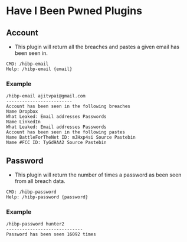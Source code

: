 # Have I Been Pwned Plugins


## Account

* This plugin will return all the breaches and pastes a given email has been seen in.

```
CMD: /hibp-email
Help: /hibp-email {email}
```

### Example

```
/hibp-email ajitvpai@gmail.com
-------------------------
Account has been seen in the following breaches
Name Dropbox
What Leaked: Email addresses Passwords
Name LinkedIn
What Leaked: Email addresses Passwords
Account has been seen in the following pastes
Name BattleForTheNet ID: mJHxp4si Source Pastebin
Name #FCC ID: TyGd9AA2 Source Pastebin
```

## Password

* This plugin will return the number of times a password as been seen from all breach data.

```
CMD: /hibp-password
Help: /hibp-password {password}
```

### Example

```
/hibp-password hunter2
-----------------------------
Password has been seen 16092 times
```